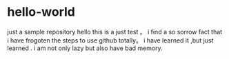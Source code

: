 # hello-world
just a sample repository
hello  this is a just test 。
i find a so sorrow fact that i have frogoten the steps to use github totally。
i have learned it ,but just learned .
i am not only lazy but also have bad memory.
